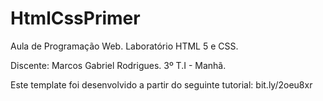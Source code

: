 # HtmlCssPrimer

Aula de Programação Web. Laboratório HTML 5 e CSS.

Discente: Marcos Gabriel Rodrigues. 3º T.I - Manhã.

Este template foi desenvolvido a partir do seguinte tutorial: bit.ly/2oeu8xr
